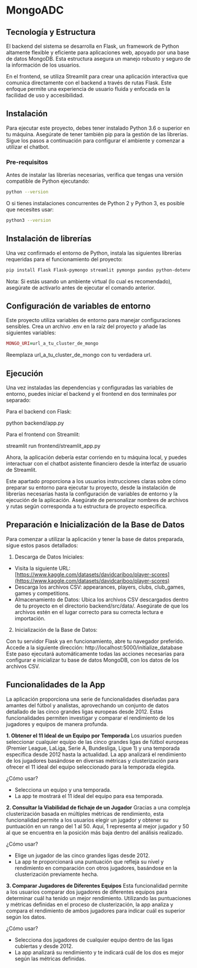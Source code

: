 # MongoADC



## Tecnología y Estructura
El backend del sistema se desarrolla en Flask, un framework de Python altamente flexible y eficiente para aplicaciones web, apoyado por una base de datos MongoDB. Esta estructura asegura un manejo robusto y seguro de la información de los usuarios.

En el frontend, se utiliza Streamlit para crear una aplicación interactiva que comunica directamente con el backend a través de rutas Flask. Este enfoque permite una experiencia de usuario fluida y enfocada en la facilidad de uso y accesibilidad.

## Instalación

Para ejecutar este proyecto, debes tener instalado Python 3.6 o superior en tu máquina. Asegúrate de tener también pip para la gestión de las librerías. Sigue los pasos a continuación para configurar el ambiente y comenzar a utilizar el chatbot.

### Pre-requisitos

Antes de instalar las librerías necesarias, verifica que tengas una versión compatible de Python ejecutando:

```bash
python --version
```

O si tienes instalaciones concurrentes de Python 2 y Python 3, es posible que necesites usar:

```bash
python3 --version
```

## Instalación de librerías
Una vez confirmado el entorno de Python, instala las siguientes librerías requeridas para el funcionamiento del proyecto:

```bash
pip install Flask Flask-pymongo streamlit pymongo pandas python-dotenv scikit-learn
```

Nota: Si estás usando un ambiente virtual (lo cual es recomendado), asegúrate de activarlo antes de ejecutar el comando anterior.

## Configuración de variables de entorno
Este proyecto utiliza variables de entorno para manejar configuraciones sensibles. Crea un archivo .env en la raíz del proyecto y añade las siguientes variables:

 ```ruby
MONGO_URI=url_a_tu_cluster_de_mongo
```

Reemplaza url_a_tu_cluster_de_mongo con tu verdadera url.


## Ejecución

Una vez instaladas las dependencias y configuradas las variables de entorno, puedes iniciar el backend y el frontend en dos terminales por separado:

Para el backend con Flask:

python backend/app.py 

Para el frontend con Streamlit:

streamlit run frontend/streamlit_app.py

Ahora, la aplicación debería estar corriendo en tu máquina local, y puedes interactuar con el chatbot asistente financiero desde la interfaz de usuario de Streamlit.

Este apartado proporciona a los usuarios instrucciones claras sobre cómo preparar su entorno para ejecutar tu proyecto, desde la instalación de librerías necesarias hasta la configuración de variables de entorno y la ejecución de la aplicación. Asegúrate de personalizar nombres de archivos y rutas según corresponda a tu estructura de proyecto específica.

## Preparación e Inicialización de la Base de Datos
Para comenzar a utilizar la aplicación y tener la base de datos preparada, sigue estos pasos detallados:

1. Descarga de Datos Iniciales:

- Visita la siguiente URL: [https://www.kaggle.com/datasets/davidcariboo/player-scores](https://www.kaggle.com/datasets/davidcariboo/player-scores)
- Descarga los archivos CSV: appearances, players, clubs, club_games, games y competitions.
- Almacenamiento de Datos: Ubica los archivos CSV descargados dentro de tu proyecto en el directorio backend/src/data/. Asegúrate de que los archivos estén en el lugar correcto para su correcta lectura e importación.

2. Inicialización de la Base de Datos:

Con tu servidor Flask ya en funcionamiento, abre tu navegador preferido.
Accede a la siguiente dirección: http://localhost:5000/initialize_database
Este paso ejecutará automáticamente todas las acciones necesarias para configurar e inicializar tu base de datos MongoDB, con los datos de los archivos CSV.


## Funcionalidades de la App
La aplicación proporciona una serie de funcionalidades diseñadas para amantes del fútbol y analistas, aprovechando un conjunto de datos detallado de las cinco grandes ligas europeas desde 2012. Estas funcionalidades permiten investigar y comparar el rendimiento de los jugadores y equipos de manera profunda.

**1. Obtener el 11 Ideal de un Equipo por Temporada**
Los usuarios pueden seleccionar cualquier equipo de las cinco grandes ligas de fútbol europeas (Premier League, LaLiga, Serie A, Bundesliga, Ligue 1) y una temporada específica desde 2012 hasta la actualidad. La app analizará el rendimiento de los jugadores basándose en diversas métricas y clusterización para ofrecer el 11 ideal del equipo seleccionado para la temporada elegida.

¿Cómo usar?

- Selecciona un equipo y una temporada.
- La app te mostrará el 11 ideal del equipo para esa temporada.

**2. Consultar la Viabilidad de fichaje de un Jugador**
Gracias a una compleja clusterización basada en múltiples métricas de rendimiento, esta funcionalidad permite a los usuarios elegir un jugador y obtener su puntuación en un rango del 1 al 50. Aquí, 1 representa al mejor jugador y 50 al que se encuentra en la posición más baja dentro del análisis realizado.

¿Cómo usar?

- Elige un jugador de las cinco grandes ligas desde 2012.
- La app te proporcionará una puntuación que refleja su nivel y rendimiento en comparación con otros jugadores, basándose en la clusterización previamente hecha.

**3. Comparar Jugadores de Diferentes Equipos**
Esta funcionalidad permite a los usuarios comparar dos jugadores de diferentes equipos para determinar cuál ha tenido un mejor rendimiento. Utilizando las puntuaciones y métricas definidas en el proceso de clusterización, la app analiza y compara el rendimiento de ambos jugadores para indicar cuál es superior según los datos.

¿Cómo usar?

- Selecciona dos jugadores de cualquier equipo dentro de las ligas cubiertas y desde 2012.
- La app analizará su rendimiento y te indicará cuál de los dos es mejor según las métricas definidas.